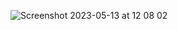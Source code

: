 
![Screenshot 2023-05-13 at 12 08 02](https://github.com/kplr-training/Elastic-Ingest/assets/123651815/1a211581-2532-445a-8506-0f6ac36bb52c)
